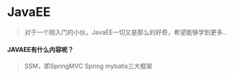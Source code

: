 # JavaEE
>对于一个刚入门的小伙，JavaEE一切又是那么的好奇，希望能够学到更多..
#### JAVAEE有什么内容呢？
> SSM，即SpringMVC Spring mybatis三大框架
